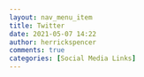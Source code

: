 ```yaml
---
layout: nav_menu_item
title: Twitter
date: 2021-05-07 14:22
author: herrickspencer
comments: true
categories: [Social Media Links]
---
```


